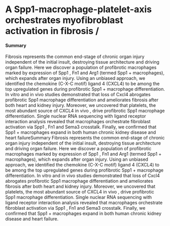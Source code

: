 # A Spp1-macrophage-platelet-axis orchestrates myofibroblast activation in fibrosis /

#### Summary  

Fibrosis represents the common end-stage of chronic organ injury independent of the initial insult, destroying tissue architecture and driving organ failure. Here we discover a population of profibrotic macrophages marked by expression of Spp1 , Fn1 and Arg1 (termed Spp1 + macrophages), which expands after organ injury. Using an unbiased approach, we identified the chemokine (C-X-C motif) ligand 4 (CXCL4) to be among the top upregulated genes during profibrotic Spp1 + macrophage differentiation. In vitro and in vivo studies demonstrated that loss of Cxcl4 abrogates profibrotic Spp1 macrophage differentiation and ameliorates fibrosis after both heart and kidney injury. Moreover, we uncovered that platelets, the most abundant source of CXCL4 in vivo , drive profibrotic Spp1 macrophage differentiation. Single nuclear RNA sequencing with ligand receptor interaction analysis revealed that macrophages orchestrate fibroblast activation via Spp1 , Fn1 and Sema3 crosstalk. Finally, we confirmed that Spp1 + macrophages expand in both human chronic kidney disease and heart failureSummary
Fibrosis represents the common end-stage of chronic organ injury independent of the initial insult, destroying tissue architecture and driving organ failure. Here we discover a population of profibrotic macrophages marked by expression of Spp1 , Fn1 and Arg1 (termed Spp1 + macrophages), which expands after organ injury. Using an unbiased approach, we identified the chemokine (C-X-C motif) ligand 4 (CXCL4) to be among the top upregulated genes during profibrotic Spp1 + macrophage differentiation. In vitro and in vivo studies demonstrated that loss of Cxcl4 abrogates profibrotic Spp1 macrophage differentiation and ameliorates fibrosis after both heart and kidney injury. Moreover, we uncovered that platelets, the most abundant source of CXCL4 in vivo , drive profibrotic Spp1 macrophage differentiation. Single nuclear RNA sequencing with ligand receptor interaction analysis revealed that macrophages orchestrate fibroblast activation via Spp1 , Fn1 and Sema3 crosstalk. Finally, we confirmed that Spp1 + macrophages expand in both human chronic kidney disease and heart failure.




